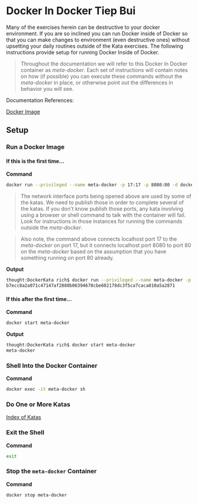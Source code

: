# Docker In Docker Tiep Bui

Many of the exercises herein can be destructive to your docker environment. If you are so inclined you can run Docker inside of Docker so that you can make changes to environment (even destructive ones) without upsetting your daily routines outside of the Kata exercises. The following instructions provide setup for running Docker Inside of Docker.

> Throughout the documentation we will refer to this Docker In Docker container as *meta-docker*. Each set of instructions will contain notes on how (if possible) you can execute these commands without the *meta-docker* in place, or otherwise point out the differences in behavior you will see.

Documentation References:

[Docker Image](https://hub.docker.com/_/docker/)

## Setup

### Run a Docker Image

#### If this is the first time...
**Command**

```bash
docker run --privileged --name meta-docker -p 17:17 -p 8080:80 -d docker:stable-dind
```

> The network interface ports being opened above are used by some of the katas. We need to publish those in order to complete several of the katas. If you don't know publish those ports, any kata involving using a browser or shell command to talk with the container will fail. Look for instructions in those instances for running the commands outside the *meta-docker*.

> Also note, the command above connects localhost port 17 to the *meta-docker* on port 17, but it connects localhost port 8080 to port 80 on the *meta-docker* based on the assumption that you have something running on port 80 already.

**Output**

```bash
thought:DockerKata rich$ docker run --privileged --name meta-docker -p 17:17 -p 8080:80 -d docker:stable-dind
b7ecc8a2a071c47147af2880b06394678cbe602178dc3f5ca7caca810a5a2871
```

#### If this after the first time...
**Command**

```bash
docker start meta-docker
```

**Output**

```bash
thought:DockerKata rich$ docker start meta-docker
meta-docker
```

### Shell Into the Docker Container

**Command**
```bash
docker exec -it meta-docker sh
```

### Do One or More Katas

[Index of Katas](README.md)

### Exit the Shell

**Command**

```bash
exit
```

### Stop the `meta-docker` Container

**Command**

```bash
docker stop meta-docker
```
